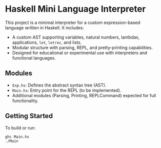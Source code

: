 # Haskell Mini Language Interpreter

This project is a minimal interpreter for a custom expression-based language written in Haskell. It includes:

- A custom AST supporting variables, natural numbers, lambdas, applications, `let`, `letrec`, and lists.
- Modular structure with parsing, REPL, and pretty-printing capabilities.
- Designed for educational or experimental use with interpreters and functional languages.

## Modules

- `Exp.hs`: Defines the abstract syntax tree (AST).
- `Main.hs`: Entry point for the REPL (to be implemented).
- Additional modules (Parsing, Printing, REPLCommand) expected for full functionality.

## Getting Started

To build or run:
```bash
ghc Main.hs
./Main
